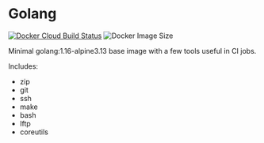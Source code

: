 # Golang

[![Docker Cloud Build Status](https://img.shields.io/docker/cloud/build/countingup/golang.svg)](https://hub.docker.com/r/countingup/golang/builds/) ![Docker Image Size](https://img.shields.io/docker/image-size/countingup/golang/1.15)

Minimal golang:1.16-alpine3.13 base image with a few tools useful in CI jobs.

Includes:

- zip
- git
- ssh
- make
- bash
- lftp
- coreutils
